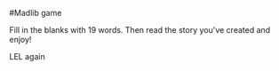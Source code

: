 #Madlib game

Fill in the blanks with 19 words. Then read the story you've created and enjoy!


LEL again
